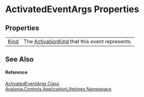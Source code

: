 # ActivatedEventArgs Properties




## Properties
<table>
<tr>
<td><a href="P_Avalonia_Controls_ApplicationLifetimes_ActivatedEventArgs_Kind">Kind</a></td>
<td>The <a href="T_Avalonia_Controls_ApplicationLifetimes_ActivationKind">ActivationKind</a> that this event represents.</td>
</tr>
</table>

## See Also


#### Reference
<a href="T_Avalonia_Controls_ApplicationLifetimes_ActivatedEventArgs">ActivatedEventArgs Class</a>  
<a href="N_Avalonia_Controls_ApplicationLifetimes">Avalonia.Controls.ApplicationLifetimes Namespace</a>  

